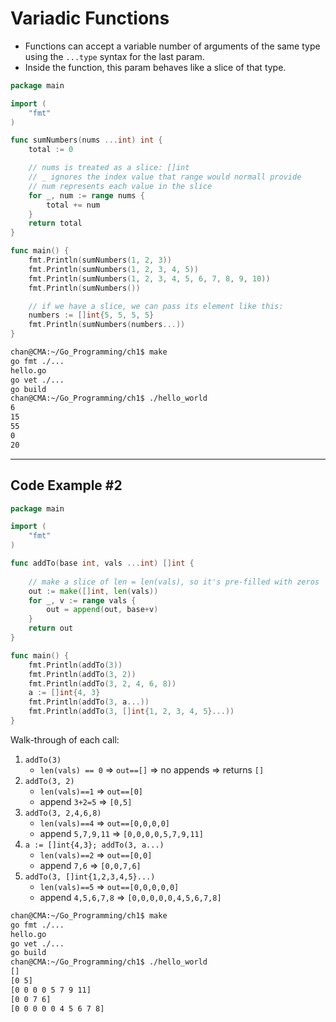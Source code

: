 # Variadic Functions

- Functions can accept a variable number of arguments of the same type using the `...type` syntax for the last param. 
- Inside the function, this param behaves like a slice of that type.

```go
package main

import (
	"fmt"
)

func sumNumbers(nums ...int) int {
	total := 0

	// nums is treated as a slice: []int
    // _ ignores the index value that range would normall provide
    // num represents each value in the slice
	for _, num := range nums {
		total += num
	}
	return total
}

func main() {
	fmt.Println(sumNumbers(1, 2, 3))
	fmt.Println(sumNumbers(1, 2, 3, 4, 5))
	fmt.Println(sumNumbers(1, 2, 3, 4, 5, 6, 7, 8, 9, 10))
	fmt.Println(sumNumbers())

	// if we have a slice, we can pass its element like this:
	numbers := []int{5, 5, 5, 5}
	fmt.Println(sumNumbers(numbers...))
}
```

```sh
chan@CMA:~/Go_Programming/ch1$ make
go fmt ./...
hello.go
go vet ./...
go build 
chan@CMA:~/Go_Programming/ch1$ ./hello_world
6
15
55
0
20
```

---

## Code Example #2

```go
package main

import (
	"fmt"
)

func addTo(base int, vals ...int) []int {
    
    // make a slice of len = len(vals), so it's pre-filled with zeros
	out := make([]int, len(vals))
	for _, v := range vals {
		out = append(out, base+v)
	}
	return out
}

func main() {
	fmt.Println(addTo(3))
	fmt.Println(addTo(3, 2))
	fmt.Println(addTo(3, 2, 4, 6, 8))
	a := []int{4, 3}
	fmt.Println(addTo(3, a...))
	fmt.Println(addTo(3, []int{1, 2, 3, 4, 5}...))
}
```

Walk-through of each call:

1. `addTo(3)`
   - `len(vals) == 0` ⇒ `out==[]`  ⇒ no appends ⇒ returns `[]`
2. `addTo(3, 2)`
   - `len(vals)==1` ⇒ `out==[0]`
   - append `3+2=5` ⇒ `[0,5]`
3. `addTo(3, 2,4,6,8)`
   - `len(vals)==4` ⇒ `out==[0,0,0,0]`
   - append `5,7,9,11` ⇒ `[0,0,0,0,5,7,9,11]`
4. `a := []int{4,3}; addTo(3, a...)`
   - `len(vals)==2` ⇒ `out==[0,0]`
   - append `7,6` ⇒ `[0,0,7,6]`
5. `addTo(3, []int{1,2,3,4,5}...)`
   - `len(vals)==5` ⇒ `out==[0,0,0,0,0]`
   - append `4,5,6,7,8` ⇒ `[0,0,0,0,0,4,5,6,7,8]`

```sh
chan@CMA:~/Go_Programming/ch1$ make
go fmt ./...
hello.go
go vet ./...
go build 
chan@CMA:~/Go_Programming/ch1$ ./hello_world
[]
[0 5]
[0 0 0 0 5 7 9 11]
[0 0 7 6]
[0 0 0 0 0 4 5 6 7 8]
```

